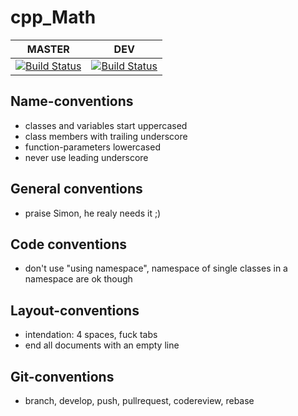 # cpp_Math

|MASTER|DEV|
|------|---|
|[![Build Status](https://travis-ci.com/lukasTolksdorf/cpp_Math.svg?branch=master)](https://travis-ci.com/lukasTolksdorf/cpp_Math)|[![Build Status](https://travis-ci.com/lukasTolksdorf/cpp_Math.svg?branch=dev)](https://travis-ci.com/lukasTolksdorf/cpp_Math)|


## Name-conventions

* classes and variables start uppercased
* class members with trailing underscore
* function-parameters lowercased
* never use leading underscore

## General conventions

* praise Simon, he realy needs it ;)

## Code conventions

* don't use "using namespace", namespace of single classes in a namespace are ok though

## Layout-conventions

* intendation: 4 spaces, fuck tabs
* end all documents with an empty line

## Git-conventions

* branch, develop, push, pullrequest, codereview, rebase
